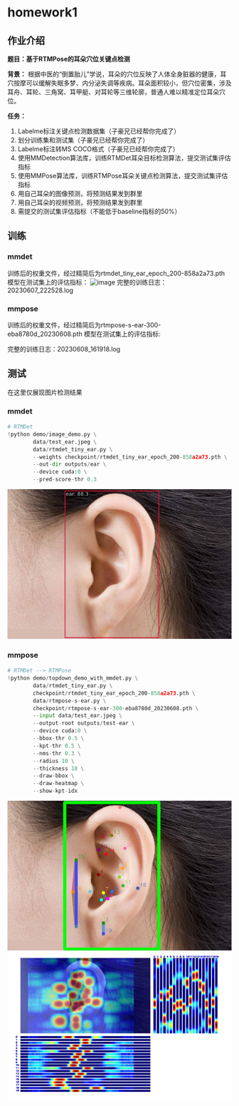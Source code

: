 # homework1
## 作业介绍
**题目：基于RTMPose的耳朵穴位关键点检测**

**背景：** 根据中医的“倒置胎儿”学说，耳朵的穴位反映了人体全身脏器的健康，耳穴按摩可以缓解失眠多梦、内分泌失调等疾病。耳朵面积较小，但穴位密集，涉及耳舟、耳轮、三角窝、耳甲艇、对耳轮等三维轮廓，普通人难以精准定位耳朵穴位。

**任务：**

1. Labelme标注关键点检测数据集（子豪兄已经帮你完成了）
2. 划分训练集和测试集（子豪兄已经帮你完成了）
3. Labelme标注转MS COCO格式（子豪兄已经帮你完成了）
4. 使用MMDetection算法库，训练RTMDet耳朵目标检测算法，提交测试集评估指标
5. 使用MMPose算法库，训练RTMPose耳朵关键点检测算法，提交测试集评估指标
6. 用自己耳朵的图像预测，将预测结果发到群里
7. 用自己耳朵的视频预测，将预测结果发到群里
8. 需提交的测试集评估指标（不能低于baseline指标的50%）

## 训练
### mmdet
训练后的权重文件，经过精简后为rtmdet_tiny_ear_epoch_200-858a2a73.pth
模型在测试集上的评估指标：
<img width="1007" alt="image" src="https://github.com/lostcorner/OpenMMLab_AICamp2/assets/41581944/3794a227-cdd6-4840-ad5f-08bd00b6744c">
完整的训练日志：20230607_222528.log

### mmpose
训练后的权重文件，经过精简后为rtmpose-s-ear-300-eba8780d_20230608.pth
模型在测试集上的评估指标:

完整的训练日志：20230608_161918.log
## 测试
在这里仅展现图片检测结果
### mmdet
```python
# RTMDet
!python demo/image_demo.py \
        data/test_ear.jpeg \
        data/rtmdet_tiny_ear.py \
        --weights checkpoint/rtmdet_tiny_ear_epoch_200-858a2a73.pth \
        --out-dir outputs/ear \
        --device cuda:0 \
        --pred-score-thr 0.3
```
![det-ear](mmdet_ear.jpeg)
### mmpose
```python
# RTMDet --> RTMPose
!python demo/topdown_demo_with_mmdet.py \
        data/rtmdet_tiny_ear.py \
        checkpoint/rtmdet_tiny_ear_epoch_200-858a2a73.pth \
        data/rtmpose-s-ear.py \
        checkpoint/rtmpose-s-ear-300-eba8780d_20230608.pth \
        --input data/test_ear.jpeg \
        --output-root outputs/test-ear \
        --device cuda:0 \
        --bbox-thr 0.5 \
        --kpt-thr 0.5 \
        --nms-thr 0.3 \
        --radius 10 \
        --thickness 10 \
        --draw-bbox \
        --draw-heatmap \
        --show-kpt-idx
```
![pose-ear](mmpose_ear.jpeg)
